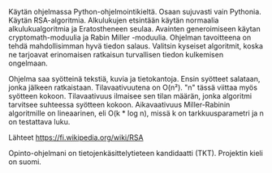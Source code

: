 Käytän ohjelmassa Python-ohjelmointikieltä. Osaan sujuvasti vain Pythonia. Käytän RSA-algoritmia. Alkulukujen etsintään käytän normaalia alkulukualgoritmia ja Eratostheneen seulaa. Avainten generoimiseen käytan cryptomath-moduulia ja Rabin Miller -moduulia. Ohjelman tavoitteena on tehdä mahdollisimman hyvä tiedon salaus. Valitsin kyseiset algoritmit, koska ne tarjoavat erinomaisen ratkaisun turvallisen tiedon kulkemisen ongelmaan.

Ohjelma saa syötteinä tekstiä, kuvia ja tietokantoja. Ensin syötteet salataan, jonka jälkeen ratkaistaan. Tilavaativuutena on O(n²). "n" tässä viittaa myös syötteen kokoon. Tilavaativuus ilmaisee sen tilan määrän, jonka algoritmi tarvitsee suhteessa syötteen kokoon. Aikavaativuus Miller-Rabinin algoritmille on lineaarinen, eli O(k * log n), missä k on tarkkuusparametri ja n on testattava luku. 


Lähteet
https://fi.wikipedia.org/wiki/RSA

Opinto-ohjelmani on tietojenkäsittelytieteen kandidaatti (TKT). Projektin kieli on suomi.
